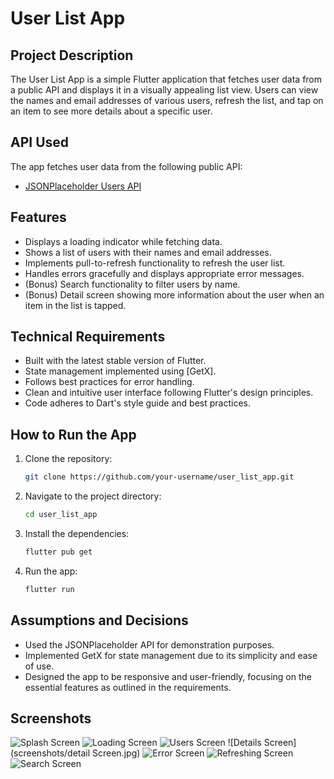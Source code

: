# User List App

## Project Description
The User List App is a simple Flutter application that fetches user data from a public API and displays it in a visually appealing list view. Users can view the names and email addresses of various users, refresh the list, and tap on an item to see more details about a specific user.

## API Used
The app fetches user data from the following public API:
- [JSONPlaceholder Users API](https://jsonplaceholder.typicode.com/users)

## Features
- Displays a loading indicator while fetching data.
- Shows a list of users with their names and email addresses.
- Implements pull-to-refresh functionality to refresh the user list.
- Handles errors gracefully and displays appropriate error messages.
- (Bonus) Search functionality to filter users by name.
- (Bonus) Detail screen showing more information about the user when an item in the list is tapped.

## Technical Requirements
- Built with the latest stable version of Flutter.
- State management implemented using [GetX].
- Follows best practices for error handling.
- Clean and intuitive user interface following Flutter's design principles.
- Code adheres to Dart's style guide and best practices.

## How to Run the App
1. Clone the repository:
   ```bash
   git clone https://github.com/your-username/user_list_app.git
   
2. Navigate to the project directory:
    ```bash
   cd user_list_app

3. Install the dependencies:
    ```bash
   flutter pub get

4. Run the app:
    ```bash
   flutter run
   
## Assumptions and Decisions
- Used the JSONPlaceholder API for demonstration purposes.
- Implemented GetX for state management due to its simplicity and ease of use.
- Designed the app to be responsive and user-friendly, focusing on the essential features as outlined in the requirements.

## Screenshots
![Splash Screen](screenshots/splash_screen.jpg)
![Loading Screen](screenshots/loading_screen.jpg)
![Users Screen](screenshots/users_screen.jpg)
![Details Screen](screenshots/detail Screen.jpg)
![Error Screen](screenshots/error_handling_screen.jpg)
![Refreshing Screen](screenshots/refreshing_screen.jpg)
![Search Screen](screenshots/search_screen.jpg)